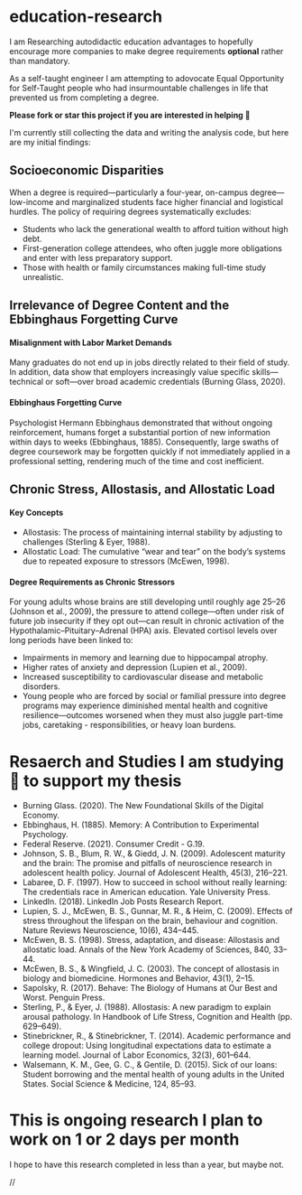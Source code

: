 # education-research
I am Researching autodidactic education advantages to hopefully encourage more companies 
to make degree requirements **optional** rather than mandatory. 

As a self-taught engineer I am attempting to adovocate Equal Opportunity for Self-Taught people who had insurmountable challenges in life that prevented us from completing a degree. 


**Please fork or star this project if you are interested in helping 🙂**

I'm currently still collecting the data and writing the analysis code,
but here are my initial findings:

## Socioeconomic Disparities
When a degree is required—particularly a four-year, on-campus degree—low-income and marginalized students face higher financial and logistical hurdles. The policy of requiring degrees systematically excludes:
- Students who lack the generational wealth to afford tuition without high debt.
- First-generation college attendees, who often juggle more obligations and enter with less preparatory support.
- Those with health or family circumstances making full-time study unrealistic.

## Irrelevance of Degree Content and the Ebbinghaus Forgetting Curve

#### Misalignment with Labor Market Demands
Many graduates do not end up in jobs directly related to their field of study. In addition, data show that employers increasingly value specific skills—technical or soft—over broad academic credentials (Burning Glass, 2020).

#### Ebbinghaus Forgetting Curve
Psychologist Hermann Ebbinghaus demonstrated that without ongoing reinforcement, humans forget a substantial portion of new information within days to weeks (Ebbinghaus, 1885). Consequently, large swaths of degree coursework may be forgotten quickly if not immediately applied in a professional setting, rendering much of the time and cost inefficient.

## Chronic Stress, Allostasis, and Allostatic Load

#### Key Concepts
- Allostasis: The process of maintaining internal stability by adjusting to challenges (Sterling & Eyer, 1988).
- Allostatic Load: The cumulative “wear and tear” on the body’s systems due to repeated exposure to stressors (McEwen, 1998).

#### Degree Requirements as Chronic Stressors
For young adults whose brains are still developing until roughly age 25–26 (Johnson et al., 2009), the pressure to attend college—often under risk of future job insecurity if they opt out—can result in chronic activation of the Hypothalamic–Pituitary–Adrenal (HPA) axis. Elevated cortisol levels over long periods have been linked to:
- Impairments in memory and learning due to hippocampal atrophy.
- Higher rates of anxiety and depression (Lupien et al., 2009).
- Increased susceptibility to cardiovascular disease and metabolic disorders.
- Young people who are forced by social or familial pressure into degree programs may experience diminished mental health and cognitive resilience—outcomes worsened when they must also juggle part-time jobs, caretaking - responsibilities, or heavy loan burdens.

# Resaerch and Studies I am studying 🙂 to support my thesis

- Burning Glass. (2020). The New Foundational Skills of the Digital Economy.
- Ebbinghaus, H. (1885). Memory: A Contribution to Experimental Psychology.
- Federal Reserve. (2021). Consumer Credit - G.19.
- Johnson, S. B., Blum, R. W., & Giedd, J. N. (2009). Adolescent maturity and the brain: The promise and pitfalls of neuroscience research in adolescent health policy. Journal of Adolescent Health, 45(3), 216–221.
- Labaree, D. F. (1997). How to succeed in school without really learning: The credentials race in American education. Yale University Press.
- LinkedIn. (2018). LinkedIn Job Posts Research Report.
- Lupien, S. J., McEwen, B. S., Gunnar, M. R., & Heim, C. (2009). Effects of stress throughout the lifespan on the brain, behaviour and cognition. Nature Reviews Neuroscience, 10(6), 434–445.
- McEwen, B. S. (1998). Stress, adaptation, and disease: Allostasis and allostatic load. Annals of the New York Academy of Sciences, 840, 33–44.
- McEwen, B. S., & Wingfield, J. C. (2003). The concept of allostasis in biology and biomedicine. Hormones and Behavior, 43(1), 2–15.
- Sapolsky, R. (2017). Behave: The Biology of Humans at Our Best and Worst. Penguin Press.
- Sterling, P., & Eyer, J. (1988). Allostasis: A new paradigm to explain arousal pathology. In Handbook of Life Stress, Cognition and Health (pp. 629–649).
- Stinebrickner, R., & Stinebrickner, T. (2014). Academic performance and college dropout: Using longitudinal expectations data to estimate a learning model. Journal of Labor Economics, 32(3), 601–644.
- Walsemann, K. M., Gee, G. C., & Gentile, D. (2015). Sick of our loans: Student borrowing and the mental health of young adults in the United States. Social Science & Medicine, 124, 85–93.

# This is ongoing research I plan to work on 1 or 2 days per month
I hope to have this research completed in less than a year, but maybe not. 

//
